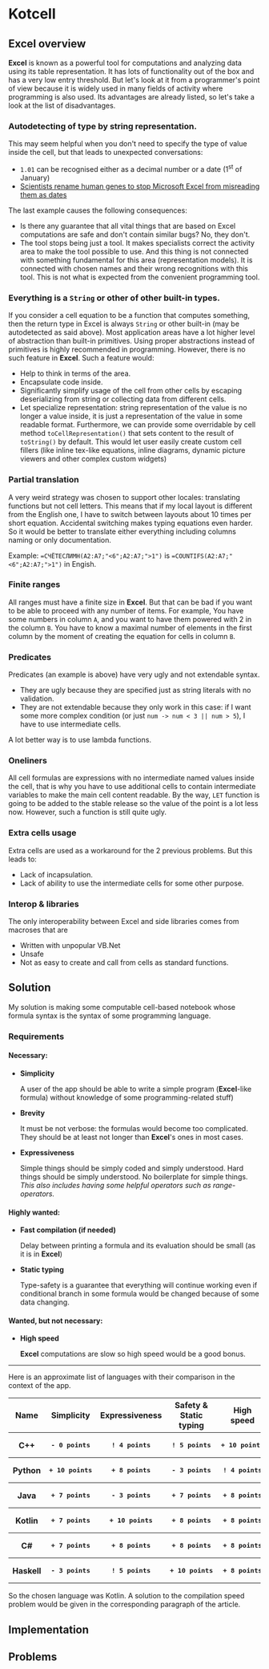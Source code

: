 # Kotcell
## Excel overview
**Excel** is known as a powerful tool for computations and analyzing data using its table representation. It has lots of functionality out of the box and has a very low entry threshold. But let's look at it from a programmer's point of view because it is widely used in many fields of activity where programming is also used. Its advantages are already listed, so let's take a look at the list of disadvantages.

### Autodetecting of type by string representation.
This may seem helpful when you don't need to specify the type of value inside the cell, but that leads to unexpected conversations:
* `1.01` can be recognised either as a decimal number or a date (1<sup>st</sup> of January)
* [Scientists rename human genes to stop Microsoft Excel from misreading them as dates](https://www.theverge.com/2020/8/6/21355674/human-genes-rename-microsoft-excel-misreading-dates)

The last example causes the following consequences:
* Is there any guarantee that all vital things that are based on Excel computations are safe and don't contain similar bugs? No, they don't.
* The tool stops being just a tool. It makes specialists correct the activity area to make the tool possible to use. And this thing is not connected with something fundamental for this area (representation models). It is connected with chosen names and their wrong recognitions with this tool. This is not what is expected from the convenient programming tool.

### Everything is a `String` or other of other built-in types.
If you consider a cell equation to be a function that computes something, then the return type in Excel is always `String` or other built-in (may be autodetected as said above). Most application areas have a lot higher level of abstraction than built-in primitives. Using proper abstractions instead of primitives is highly recommended in programming. However, there is no such feature in **Excel**. Such a feature would:
* Help to think in terms of the area.
* Encapsulate code inside.
* Significantly simplify usage of the cell from other cells by escaping deserializing from string or collecting data from different cells.
* Let specialize representation: string representation of the value is no longer a value inside, it is just a representation of the value in some readable format. Furthermore, we can provide some overridable by cell method `toCellRepresentation()` that sets content to the result of `toString()` by default. This would let user easily create custom cell fillers (like inline tex-like equations, inline diagrams, dynamic picture viewers and other complex custom widgets)

### Partial translation
A very weird strategy was chosen to support other locales: translating functions but not cell letters. This means that if my local layout is different from the English one, I have to switch between layouts about 10 times per short equation. Accidental switching makes typing equations even harder. So it would be better to translate either everything including columns naming or only documentation.

Example: `=СЧЁТЕСЛИМН(A2:A7;"<6";A2:A7;">1")` is `=COUNTIFS(A2:A7;"<6";A2:A7;">1")` in Engish.

### Finite ranges
All ranges must have a finite size in **Excel**. But that can be bad if you want to be able to proceed with any number of items. For example, You have some numbers in column `A`, and you want to have them powered with 2 in the column `B`. You have to know a maximal number of elements in the first column by the moment of creating the equation for cells in column `B`.

### Predicates
Predicates (an example is above) have very ugly and not extendable syntax.
* They are ugly because they are specified just as string literals with no validation.
* They are not extendable because they only work in this case: if I want some more complex condition (or just `num -> num < 3 || num > 5`), I have to use intermediate cells.

A lot better way is to use lambda functions.

### Oneliners
All cell formulas are expressions with no intermediate named values inside the cell, that is why you have to use additional cells to contain intermediate variables to make the main cell content readable. By the way, `LET` function is going to be added to the stable release so the value of the point is a lot less now. However, such a function is still quite ugly.

### Extra cells usage
Extra cells are used as a workaround for the 2 previous problems.
But this leads to:
* Lack of incapsulation.
* Lack of ability to use the intermediate cells for some other purpose.

### Interop & libraries
The only interoperability between Excel and side libraries comes from macroses that are
* Written with unpopular VB.Net
* Unsafe
* Not as easy to create and call from cells as standard functions.

## Solution

My solution is making some computable cell-based notebook whose formula syntax is the syntax of some programming language.

### Requirements

#### Necessary:
* __Simplicity__

  A user of the app should be able to write a simple program (**Excel**-like formula) without knowledge of some programming-related stuff)
* __Brevity__

  It must be not verbose: the formulas would become too complicated.
  They should be at least not longer than **Excel**'s ones in most cases.
* __Expressiveness__

  Simple things should be simply coded and simply understood. Hard things should be simply understood.
  No boilerplate for simple things. *This also includes having some helpful operators such as range-operators.*

#### Highly wanted:
* __Fast compilation (if needed)__

  Delay between printing a formula and its evaluation should be small (as it is in **Excel**)
* __Static typing__

  Type-safety is a guarantee that everything will continue working even if conditional branch in some formula would be changed because of some data changing.

#### Wanted, but not necessary:
* __High speed__
  
  **Excel** computations are slow so high speed would be a good bonus.

------

Here is an approximate list of languages with their comparison in the context of the app.

<table>
  <tr>
    <th>Name</th><th>Simplicity</th><th>Expressiveness</th><th>Safety & Static typing</th><th>High speed</th><th>Fast compilation</th><th>Sum</th>
  </tr>
  <tr>
    <th>C++</th>
    <th><pre lang='diff'>- 0 points</pre></th>
    <th><pre lang='diff'>! 4 points</pre></th>
    <th><pre lang='diff'>! 5 points</pre></th>
    <th><pre lang='diff'>+ 10 points</pre></th>
    <th><pre lang='diff'>- 0 points</pre></th>
    <th>19 points</th>
  </tr>
  <tr>
    <th>Python</th>
    <th><pre lang='diff'>+ 10 points</pre></th>
    <th><pre lang='diff'>+ 8 points</pre></th>
    <th><pre lang='diff'>- 3 points</pre></th>
    <th><pre lang='diff'>! 4 points</pre></th>
    <th><pre lang='diff'>+ 10 points</pre></th>
    <th>35 points</th>
  </tr>
  <tr>
    <th>Java</th>
    <th><pre lang='diff'>+ 7 points</pre></th>
    <th><pre lang='diff'>- 3 points</pre></th>
    <th><pre lang='diff'>+ 7 points</pre></th>
    <th><pre lang='diff'>+ 8 points</pre></th>
    <th><pre lang='diff'>! 6 points</pre></th>
    <th>31 points</th>
  </tr>
  <tr>
    <th>Kotlin</th>
    <th><pre lang='diff'>+ 7 points</pre></th>
    <th><pre lang='diff'>+ 10 points</pre></th>
    <th><pre lang='diff'>+ 8 points</pre></th>
    <th><pre lang='diff'>+ 8 points</pre></th>
    <th><pre lang='diff'>! 6 points</pre></th>
    <th>39 points</th>
  </tr>
  <tr>
    <th>C#</th>
    <th><pre lang='diff'>+ 7 points</pre></th>
    <th><pre lang='diff'>+ 8 points</pre></th>
    <th><pre lang='diff'>+ 8 points</pre></th>
    <th><pre lang='diff'>+ 8 points</pre></th>
    <th><pre lang='diff'>! 6 points</pre></th>
    <th>37 points</th>
  </tr>
  <tr>
    <th>Haskell</th>
    <th><pre lang='diff'>- 3 points</pre></th>
    <th><pre lang='diff'>! 5 points</pre></th>
    <th><pre lang='diff'>+ 10 points</pre></th>
    <th><pre lang='diff'>+ 8 points</pre></th>
    <th><pre lang='diff'>+ 8 points</pre></th>
    <th>34 points</th>
  </tr>
</table>

So the chosen language was Kotlin.
A solution to the compilation speed problem would be given in the corresponding paragraph of the article.

## Implementation

## Problems
